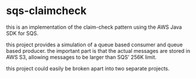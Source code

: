 # sqs-claimcheck

this is an implementation of the claim-check pattern using the AWS Java SDK for SQS.

this project provides a simulation of a queue based consumer and queue based producer. the important part is that the actual messages are stored in AWS S3, allowing messages to be larger than SQS' 256K limit.

this project could easily be broken apart into two separate projects.

